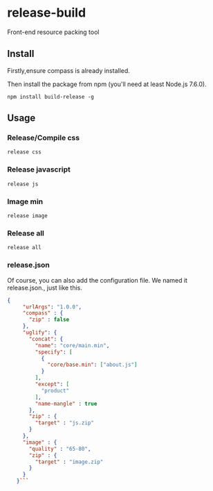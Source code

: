 # release-build
Front-end resource packing tool

## Install 

Firstly,ensure compass is already installed.        

Then install the package from npm (you'll need at least Node.js 7.6.0).

`
    npm install build-release -g
`

## Usage

### Release/Compile css

`release css`

### Release javascript

`release js`

### Image min

`release image`

### Release all

`release all`

### release.json
Of course, you can also add the configuration file. We named it release.json., just like this.  
``` json
{
     "urlArgs": "1.0.0",
     "compass" : {
       "zip" : false
     },
     "uglify": {
       "concat": {
         "name": "core/main.min",
         "specify": [
           {
             "core/base.min": ["about.js"]
           }
         ],
         "except": [
           "product"
         ],
         "name-mangle" : true
       },
       "zip" : {
         "target" : "js.zip"
       }
     },
     "image" : {
       "quality" : "65-80",
       "zip" : {
         "target" : "image.zip"
       }
     }
   }```
